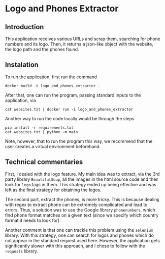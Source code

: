 # Logo and Phones Extractor 

## Introduction

This application receives various URLs and scrap them, searching
for phone numbers and its logo. Then, it returns a json-like object
with the website, the logo path and the phones found. 

## Instalation

To run the application, first run the command

```
docker build -t logo_and_phones_extractor .
```

After that, one can run the program, passing standard
inputs to the application, via

```
cat websites.txt | docker run -i logo_and_phones_extractor
```

Another way to run the code locally would be through the steps

```
pip install -r requirements.txt
cat websites.txt | python -m main
```

Note, however, that to run the program this way, we recommend
that the user creates a virtual environment beforehand.

## Technical commentaries

First, I dealed with the logo feature. My main idea was to extract, via the 3rd party library `BeautifulSoup`,
all the images in the html source code and then look for `logo` tags in them. This strategy ended up being
effective and was left as the final strategy for obtaining the logos.

The second part, extract the phones, is more tricky. This is because dealing with regex to extract phone can be
extremely complicated and lead to errors. Thus, a solution was to use the Google library `phonenumbers`, which
find phone format matches on a given text (since we specify which country format it needs to look for). 

Another comment is that one can trackle this problem using the `selenium` library. With this strategy, one can
search for logos and phones which do not appear in the standard request used here. However, the application
gets significantly slower with this approach, and I chose to follow with the `requests` library.